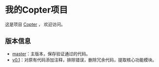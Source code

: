 # 我的Copter项目

这是项目 [Copter](https://github.com/shuanglengyunji/Copter) ，
欢迎访问。

## 版本信息

* [master](https://github.com/shuanglengyunji/Copter)：主版本，保存验证通过的代码。
* [v0.1](https://github.com/shuanglengyunji/Copter/tree/v0.1)：对原有代码添加注释，排除错误，删除冗余代码，提取核心功能模块。

